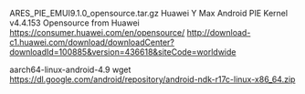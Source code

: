 ARES_PIE_EMUI9.1.0_opensource.tar.gz Huawei Y Max Android PIE Kernel v4.4.153 Opensource from Huawei
https://consumer.huawei.com/en/opensource/
http://download-c1.huawei.com/download/downloadCenter?downloadId=100885&version=436618&siteCode=worldwide

aarch64-linux-android-4.9 wget https://dl.google.com/android/repository/android-ndk-r17c-linux-x86_64.zip
